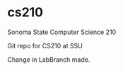 cs210
=====

Sonoma State Computer Science 210

Git repo for CS210 at SSU

Change in LabBranch made.
